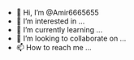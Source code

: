 - 👋 Hi, I’m @Amir6665655
- 👀 I’m interested in ...
- 🌱 I’m currently learning ...
- 💞️ I’m looking to collaborate on ...
- 📫 How to reach me ...

<!---
Amir6665655/Amir6665655 is a ✨ special ✨ repository because its `README.md` (this file) appears on your GitHub profile.
You can click the Preview link to take a look at your 
